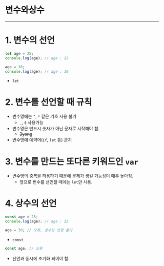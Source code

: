 # 변수와상수
---
# 1. 변수의 선언
``` javascript
let age = 25;
console.log(age); // age : 25

age = 30;
console.log(age); // age : 30
```
* `let`
# 2. 변수를 선언할 때 규칙
* 변수명에는 `^`, `*` 같은 기호 사용 불가
  * `_`, `$` 사용가능
* 변수명은 반드시 숫자가 아닌 문자로 시작해야 함.
  * ~~3yong~~
* 변수명에 예약어(`if`, `let` 등) 금지

# 3. 변수를 만드는 또다른 키워드인 `var`
* 변수명의 중복을 허용하기 때문에 문제가 생길 가능성이 매우 높아짐.
  * 앞으로 변수를 선언할 때에는 `let`만 사용.

# 4. 상수의 선언
``` javascript
const age = 25;
console.log(age); // age : 25

age = 30; // 오류, 상수는 변경 불가
```
* `const`
``` javascript
const age; // 오류
```
* 선언과 동시에 초기화 되어야 함.
